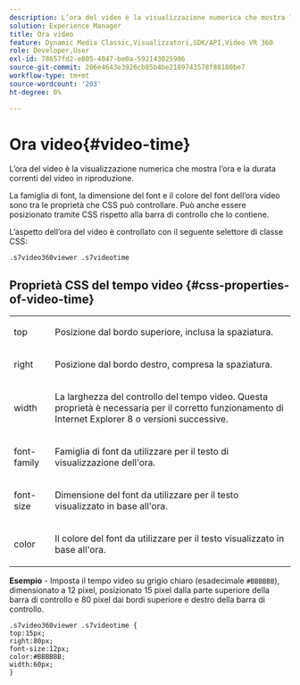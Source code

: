 ```yaml
---
description: L’ora del video è la visualizzazione numerica che mostra l’ora e la durata correnti del video in riproduzione.
solution: Experience Manager
title: Ora video
feature: Dynamic Media Classic,Visualizzatori,SDK/API,Video VR 360
role: Developer,User
exl-id: 78657fd2-e805-4047-be0a-592143025986
source-git-commit: 206e4643e3926cb85b4be2189743578f88180be7
workflow-type: tm+mt
source-wordcount: '203'
ht-degree: 0%

---
```


# Ora video{#video-time}

L’ora del video è la visualizzazione numerica che mostra l’ora e la durata correnti del video in riproduzione.

<!--<a id="section_061E550C1C1D4DB2BD663A898895B38C"></a>-->

La famiglia di font, la dimensione del font e il colore del font dell’ora video sono tra le proprietà che CSS può controllare. Può anche essere posizionato tramite CSS rispetto alla barra di controllo che lo contiene.

L’aspetto dell’ora del video è controllato con il seguente selettore di classe CSS:

```
.s7video360viewer .s7videotime
```

## Proprietà CSS del tempo video {#css-properties-of-video-time}

<table id="table_C48C56E696304C9BAFEE71BA9EA9A174"> 
 <tbody> 
  <tr> 
   <td colname="col1"> <p> <span class="codeph"> top  </span> </p> </td> 
   <td colname="col2"> <p>Posizione dal bordo superiore, inclusa la spaziatura. </p> </td> 
  </tr> 
  <tr> 
   <td colname="col1"> <p> <span class="codeph"> right  </span> </p> </td> 
   <td colname="col2"> <p>Posizione dal bordo destro, compresa la spaziatura. </p> </td> 
  </tr> 
  <tr> 
   <td colname="col1"> <p> <span class="codeph"> width </span> </p> </td> 
   <td colname="col2"> <p> La larghezza del controllo del tempo video. Questa proprietà è necessaria per il corretto funzionamento di Internet Explorer 8 o versioni successive. </p> </td> 
  </tr> 
  <tr> 
   <td colname="col1"> <p> <span class="codeph"> font-family  </span> </p> </td> 
   <td colname="col2"> <p>Famiglia di font da utilizzare per il testo di visualizzazione dell'ora. </p> </td> 
  </tr> 
  <tr> 
   <td colname="col1"> <p> <span class="codeph"> font-size  </span> </p> </td> 
   <td colname="col2"> <p>Dimensione del font da utilizzare per il testo visualizzato in base all'ora. </p> </td> 
  </tr> 
  <tr> 
   <td colname="col1"> <p> <span class="codeph"> color </span> </p> </td> 
   <td colname="col2"> <p>Il colore del font da utilizzare per il testo visualizzato in base all'ora. </p> </td> 
  </tr> 
 </tbody> 
</table>

**Esempio**  - Imposta il tempo video su grigio chiaro (esadecimale  `#BBBBBB`), dimensionato a 12 pixel, posizionato 15 pixel dalla parte superiore della barra di controllo e 80 pixel dai bordi superiore e destro della barra di controllo.

```
.s7video360viewer .s7videotime { 
top:15px; 
right:80px; 
font-size:12px; 
color:#BBBBBB; 
width:60px;  
}
```
